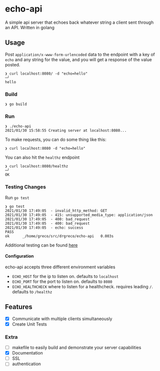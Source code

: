 # echo-api

A simple api server that echoes back whatever string a client sent through an API. Written in golang

## Usage

Post `application/x-www-form-urlencoded` data to the endpoint with a key of `echo` and any string for the value, and you will get a response of the value posted.

```
❯ curl localhost:8080/ -d "echo=hello"                                                                                             ─╯
hello
```

### Build

```
❯ go build
```

### Run

```
❯ ./echo-api
2021/01/30 15:58:55 Creating server at localhost:8080...
```


To make requests, you can do some thing like this:
```
❯ curl localhost:8080 -d "echo=hello" 
```

You can also hit the `healthz` endpoint
```
❯ curl localhost:8080/healthz                                                                                                      ─╯
OK
```

### Testing Changes

Run `go test`

```
❯ go test
2021/01/30 17:49:05  - invalid_http_method: GET
2021/01/30 17:49:05  - 415: unsupported_media_type: application/json
2021/01/30 17:49:05  - 400: bad_request
2021/01/30 17:49:05  - 400: bad_request
2021/01/30 17:49:05  - echo: success
PASS
ok  	_/home/greco/src/drgreco/echo-api	0.003s
```

Additional testing can be found [here](testing/README.md)

#### Configuration

echo-api accepts three different environment variables
 - `ECHO_HOST` for the ip to listen on. defaults to `localhost`
 - `ECHO_PORT` for the port to listen on. defaults to `8080`
 - `ECHO_HEALTHCHECK` where to listen for a healthcheck. requires leading `/`. defaults to `/healthz`

## Features

  - [x] Communicate with multiple clients simultaneously
  - [x] Create Unit Tests

### Extra

  - [ ] makefile to easily build and demonstrate your server capabilities
  - [x] Documentation
  - [ ] SSL
  - [ ] authentication
